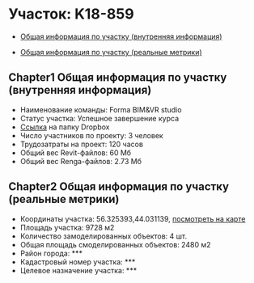 # Участок: K18-859

* [Общая информация по участку (внутренняя информация)](#Chapter1)

* [Общая информация по участку (реальные метрики)](#Chapter2)

## <a id="test">Chapter1</a> Общая информация по участку (внутренняя информация)
+ Наименование команды: Forma BIM&VR studio
+ Статус участка: Успешное завершение курса
+ [Ссылка](https://www.dropbox.com/sh/wvvgv1nw1iqred9/AADiNqiKzJLzwlLirGFyo3Hba/K18_859?dl=0) на папку Dropbox
+ Число участников по проекту: 3 человек
+ Трудозатраты на проект: 120 часов
+ Общий вес Revit-файлов: 60 Мб
+ Общий вес Renga-файлов: 2.73 Мб
## <a id="test">Chapter2</a> Общая информация по участку (реальные метрики)
+ Координаты участка: 56.325393,44.031139, [посмотреть на карте](https://yandex.ru/maps/47/nizhny-novgorod/?ll=56.325393%2C44.031139&z=19)
+ Площадь участка: 9728 м2
+ Количество замоделированных объектов: 4 шт.
+ Общая площадь смоделированных объектов: 2480 м2
+ Район города: *** 
+ Кадастровый номер участка: *** 
+ Целевое назначение участка: *** 
